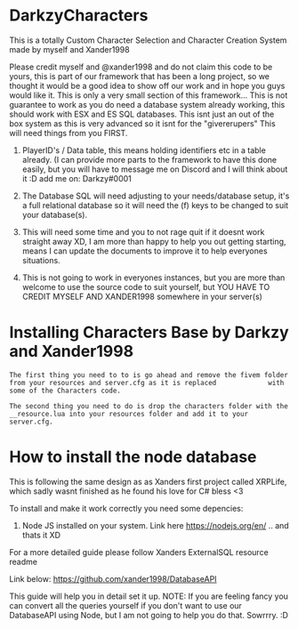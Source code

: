 # DarkzyCharacters
This is a totally Custom Character Selection and Character Creation System made by myself and Xander1998

Please credit myself and @xander1998 and do not claim this code to be yours, this is part of our framework that has been a long project, so we thought it would be a good idea to show off our work and in hope you guys would like it. This is only a very small section of this framework... This is not guarantee to work as you do need a database system already working, this should work with ESX and ES SQL databases. This isnt just an out of the box system as this is very advanced so it isnt for the "givererupers" This will need things from you FIRST.

1. PlayerID's / Data table, this means holding identifiers etc in a table already.  (I can provide more parts to the framework to have this done easily, but you will have to message me on Discord and I will think about it :D   add me on: Darkzy#0001

2. The Database SQL will need adjusting to your needs/database setup, it's a full relational database so it will need the (f) keys to be changed to suit your database(s).

3. This will need some time and you to not rage quit if it doesnt work straight away XD, I am more than happy to help you out getting starting, means I can update the documents to improve it to help everyones situations.

4. This is not going to work in everyones instances, but you are more than welcome to use the source code to suit yourself, but YOU HAVE TO CREDIT MYSELF AND XANDER1998 somewhere in your server(s)



# Installing Characters Base by Darkzy and Xander1998
    The first thing you need to to is go ahead and remove the fivem folder from your resources and server.cfg as it is replaced             with some of the Characters code.
    
    The second thing you need to do is drop the characters folder with the __resource.lua into your resources folder and add it to your server.cfg.



# How to install the node database

This is following the same design as as Xanders first project called XRPLife, which sadly wasnt finished as he found his love for C# bless <3 

To install and make it work correctly you need some depencies: 

1. Node JS installed on your system. Link here https://nodejs.org/en/
.. and thats it XD

For a more detailed guide please follow Xanders ExternalSQL resource readme

Link below:
https://github.com/xander1998/DatabaseAPI

This guide will help you in detail set it up. NOTE: If you are feeling fancy you can convert all the queries yourself if you don't want to use our DatabaseAPI using Node, but I am not going to help you do that. Sowrrry. :D



